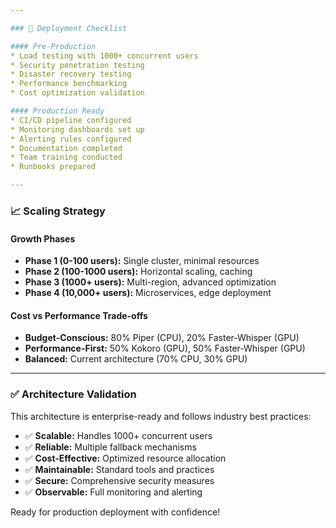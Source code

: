 ```yaml
---

### 🚀 Deployment Checklist

#### Pre-Production
* Load testing with 1000+ concurrent users
* Security penetration testing
* Disaster recovery testing
* Performance benchmarking
* Cost optimization validation

#### Production Ready
* CI/CD pipeline configured
* Monitoring dashboards set up
* Alerting rules configured
* Documentation completed
* Team training conducted
* Runbooks prepared

---
```


### 📈 Scaling Strategy

#### Growth Phases
* **Phase 1 (0-100 users):** Single cluster, minimal resources
* **Phase 2 (100-1000 users):** Horizontal scaling, caching
* **Phase 3 (1000+ users):** Multi-region, advanced optimization
* **Phase 4 (10,000+ users):** Microservices, edge deployment

#### Cost vs Performance Trade-offs
* **Budget-Conscious:** 80% Piper (CPU), 20% Faster-Whisper (GPU)
* **Performance-First:** 50% Kokoro (GPU), 50% Faster-Whisper (GPU)
* **Balanced:** Current architecture (70% CPU, 30% GPU)

---

### ✅ Architecture Validation

This architecture is enterprise-ready and follows industry best practices:

* ✅ **Scalable:** Handles 1000+ concurrent users
* ✅ **Reliable:** Multiple fallback mechanisms
* ✅ **Cost-Effective:** Optimized resource allocation
* ✅ **Maintainable:** Standard tools and practices
* ✅ **Secure:** Comprehensive security measures
* ✅ **Observable:** Full monitoring and alerting

Ready for production deployment with confidence!
